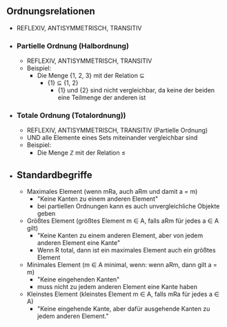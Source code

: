 ## Ordnungsrelationen
- REFLEXIV, ANTISYMMETRISCH, TRANSITIV
- ### Partielle Ordnung (Halbordnung)
	- REFLEXIV, ANTISYMMETRISCH, TRANSITIV
	- Beispiel:
		- Die Menge {1, 2, 3} mit der Relation $\subseteq$
			 - {1}  $\subseteq$  {1, 2}
				- {1} und {2} sind nicht vergleichbar, da keine der beiden eine Teilmenge der anderen ist
- ### Totale Ordnung (Totalordnung))
	- REFLEXIV, ANTISYMMETRISCH, TRANSITIV (Partielle Ordnung)
	- UND alle Elemente eines Sets miteinander vergleichbar sind
	- Beispiel: 
		- Die Menge $\mathbb{Z}$ mit der Relation $\leq$
- ## Standardbegriffe
	- Maximales Element (wenn mRa, auch aRm und damit a = m)
		- "Keine Kanten zu einem anderen Element"
		- bei partiellen Ordnungen kann es auch unvergleichliche Objekte geben
	- Größtes Element (größtes Element m $\in$ A, falls aRm für jedes a $\in$ A gilt)
		- "Keine Kanten zu einem anderen Element, aber von jedem anderen Element eine Kante"
		- Wenn R total, dann ist ein maximales Element auch ein größtes Element
	- Minimales Element (m $\in$ A minimal, wenn: wenn aRm, dann gilt a = m)
		- "Keine eingehenden Kanten"
		- muss nicht zu jedem anderen Element eine Kante haben
	- Kleinstes Element (kleinstes Element m $\in$ A, falls mRa für jedes a $\in$ A)
		- "Keine eingehende Kante, aber dafür ausgehende Kanten zu jedem anderen Element."
